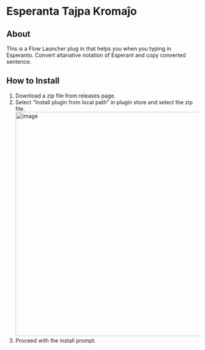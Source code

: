 # Esperanta Tajpa Kromaĵo

## About
This is a Flow Launcher plug in that helps you when you typing in Esperanto. Convert altanative notation of Esperant and copy converted sentence.

## How to Install
1. Download a zip file from releases page.
2. Select "Install plugin from local path" in plugin store and select the zip file.
   <img width="1235" height="585" alt="image" src="https://github.com/user-attachments/assets/e9b8d254-aa0a-4414-8ef7-40ced4e3a941" />
3. Proceed with the install prompt.
